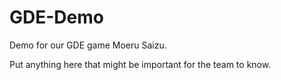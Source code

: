 # GDE-Demo
Demo for our GDE game Moeru Saizu.

Put anything here that might be important for the team to know.
